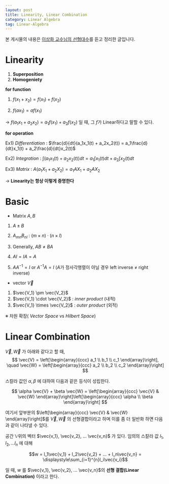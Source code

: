```yaml
---
layout: post
title: Linearity, Linear Combination
category: Linear Algebra
tag: Linear-Algebra
---
```


 

본 게시물의 내용은 [이상화 교수님의 선형대수](https://www.youtube.com/playlist?list=PLSN_PltQeOyjDGSghAf92VhdMBeaLZWR3)를 듣고 정리한 글입니다.



# Linearity

1. __Superposition__ 
2. __Homogeniety__ 



__for function__

1. $f(x_1+x_2) = f(x_1) + f(x_2)$

2. $f(ax_1) = af(x_1)$

&rarr;  $f(a_1x_1 + a_2x_2) = a_1f(x_1) + a_2f(x_2)$ 일 때, 그 $f$가 Linear하다고 말할 수 있다.



__for operation__

Ex1)	_Differentiation_ : $\frac{d}{dt}(a_1x_1(t) + a_2x_2(t)) = a_1\frac{d}{dt}x_1(t) + a_2\frac{d}{dt}x_2(t)$ 

Ex2)	_Integration_ : $\int(a_1x_1(t) + a_2x_2(t))dt = a_1\int{x_1(t)}dt + a_2\int{x_2(t)}dt$

Ex3)	_Matrix_ : $A(a_1X_1 + a_2X_2) = a_1AX_1 + a_2AX_2$

&rarr; __Linearity는 항상 이렇게 증명한다__





# Basic

- Matrix $A, B$

1. $A \pm B$ 

2. $A_{mn}B_{nl}$ : $(m \times n) \cdot (n \times l)$ 
3. Generally, $AB \neq BA$
4. $AI=IA=A$
5. $AA^{-1} = I$ or $A^{-1}A = I$ ($A$가 정사각행렬이 아닐 경우 left inverse $\neq$ right inverse)



- vector $\vec{V}$

1. $\vec{V_1} \pm \vec{V_2}$
2. $\vec{V_1} \cdot \vec{V_2}$ :     _inner product_ (내적)
3. $\vec{V_1} \times \vec{V_2}$ :     _outer product_ (외적)



※ 차원 확장( _Vector Space_ vs _Hilbert Space_)



# Linear Combination

 $\vec{V}, \vec{W}$ 가 아래와 같다고 할 때,
$$
\vec{V} = \left[\begin{array}{ccc} a_1 \\ b_1 \\ c_1 \end{array}\right], \quad \vec{W} = \left[\begin{array}{ccc} a_2 \\ b_2 \\ c_2 \end{array}\right]
$$


스칼라 값인 $\alpha ,\beta$ 에 대하여 다음과 같은 등식이 성립한다.


$$
\alpha \vec{V} + \beta \vec{W} = \left[\begin{array}{ccc} \vec{V} & \vec{W} \end{array}\right]\left[\begin{array}{ccc} \alpha \\ \beta \end{array}\right]
$$


여기서 앞부분의 $\left[\begin{array}{ccc} \vec{V} & \vec{W} \end{array}\right]$를  $\vec{V}, \vec{W}$ 의 선형결합이라고 하며 이를 좀 더 일반화 하면 다음과 같이 나타낼 수 있다.

공간 $\mathbb{V}$위의 벡터 $\vec{v_1}, \vec{v_2}, ... \vec{v_n}$ 가 있다. 임의의 스칼라 값 $l_1, l_2, ... l_n$ 에 대해

$$w = l_1\vec{v_1} + l_2\vec{v_2} + ... + l_n\vec{v_n} = \displaystyle\sum_{i=1}^{n}l_i\vec{v_i}$$ 

일 때, $w$ 를  $\vec{v_1}, \vec{v_2}, ... \vec{v_n}$의 __선형 결합(Linear Combination)__ 이라고 한다.